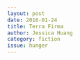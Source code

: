 ```yaml
---
layout: post 
date: 2016-01-24
title: Terra Firma
author: Jessica Huang
category: fiction
issue: hunger
---
```

